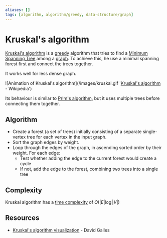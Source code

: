 ```yaml
---
aliases: []
tags: [algorithm, algorithm/greedy, data-structure/graph]
---
```


# Kruskal's algorithm

[Kruskal's algorithm](https://wikipedia.org/wiki/kruskal%27s_algorithm) is a [greedy](../algorithms.md#Terminology) algorithm that tries to find a [Minimum Spanning Tree](../../data/data-structure/tree.md#Minimum%20Spanning%20Tree) among a [graph](../../data/data-structure/graph.md). To achieve this, he use a minimal spanning forest first and connect the trees together.

It works well for less dense graph.

![Animation of Kruskal's algorithm](/images/kruskal.gif '[Kruskal's algorithm](https://wikipedia.org/wiki/kruskal%27s_algorithm) - Wikipedia')

Its behaviour is similar to [Prim's algorithm](prim.md), but it uses multiple trees before connecting them together.

## Algorithm

- Create a forest (a set of trees) initially consisting of a separate single-vertex tree for each vertex in the input graph.
- Sort the graph edges by weight.
- Loop through the edges of the graph, in ascending sorted order by their weight. For each edge:
    - Test whether adding the edge to the current forest would create a cycle
    - If not, add the edge to the forest, combining two trees into a single tree

## Complexity

Kruskal algorithm has a [time complexity](../complexity.md) of $O(|E| \log |V|)$

## Resources

- [Kruskal's algorithm visualization](https://www.cs.usfca.edu/~galles/visualization/Kruskal.html) - David Galles